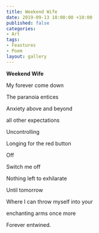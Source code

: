 ```yaml
---
title: Weekend Wife
date: 2019-09-13 18:00:00 +10:00
published: false
categories:
- Art
tags:
- Feastures
- Poem
layout: gallery
---
```


**Weekend Wife**

My forever come down

The paranoia entices

Anxiety above and beyond

all other expectations

Uncontrolling

Longing for the red button

Off

Switch me off

Nothing left to exhilarate

Until tomorrow

Where I can throw myself into your
 
enchanting arms once more

Forever entwined.


